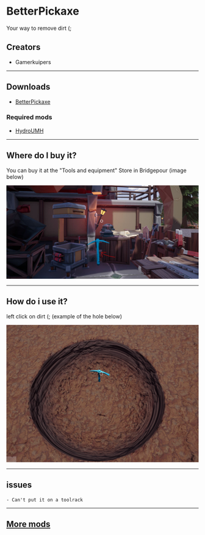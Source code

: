 # BetterPickaxe

Your way to remove dirt (;

## Creators

- Gamerkuipers

-------

## Downloads

- [BetterPickaxe](https://github.com/Gamerkuipers/Hydroneer-Modding/raw/main/1.7.1/500-BetterPickaxe_P.pak)

### Required mods

- [HydroUMH](https://github.com/RHlNO/HydroneerModding/raw/main/Release%20Mods/501-HydroUMH_P.pak)

-------

## Where do I buy it?

You can buy it at the "Tools and equipment" Store in Bridgepour (image below)

![BetterPickaxe](./img/Store_1.7.1.jpg)

-------

## How do i use it?

left click on dirt (; (example of the hole below)

![Hole Example](./img/Example.png)

-------

## issues

    - Can't put it on a toolrack
-------

## [More mods](../../../)
